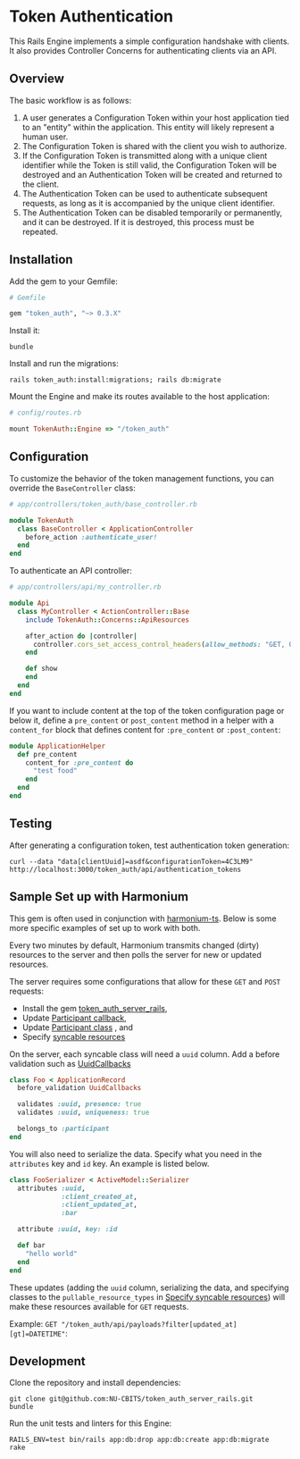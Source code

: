 # Token Authentication

This Rails Engine implements a simple configuration handshake with clients. It
also provides Controller Concerns for authenticating clients via an API.

## Overview

The basic workflow is as follows:

1. A user generates a Configuration Token within your host application tied to
   an "entity" within the application. This entity will likely represent a human
   user.
1. The Configuration Token is shared with the client you wish to authorize.
1. If the Configuration Token is transmitted along with a unique client
   identifier while the Token is still valid, the Configuration Token will be
   destroyed and an Authentication Token will be created and returned to the
   client.
1. The Authentication Token can be used to authenticate subsequent requests, as
   long as it is accompanied by the unique client identifier.
1. The Authentication Token can be disabled temporarily or permanently, and it
   can be destroyed. If it is destroyed, this process must be repeated.

## Installation

Add the gem to your Gemfile:

```ruby
# Gemfile

gem "token_auth", "~> 0.3.X"
```

Install it:

```
bundle
```

Install and run the migrations:

```
rails token_auth:install:migrations; rails db:migrate
```

Mount the Engine and make its routes available to the host application:

```ruby
# config/routes.rb

mount TokenAuth::Engine => "/token_auth"
```

## Configuration

To customize the behavior of the token management functions, you can override
the `BaseController` class:

```ruby
# app/controllers/token_auth/base_controller.rb

module TokenAuth
  class BaseController < ApplicationController
    before_action :authenticate_user!
  end
end
```

To authenticate an API controller:

```ruby
# app/controllers/api/my_controller.rb

module Api
  class MyController < ActionController::Base
    include TokenAuth::Concerns::ApiResources

    after_action do |controller|
      controller.cors_set_access_control_headers(allow_methods: "GET, OPTIONS")
    end

    def show
    end
  end
end
```

If you want to include content at the top of the token configuration
page or below it, define a `pre_content` or `post_content` method in a helper
with a `content_for` block that defines content for `:pre_content` or
`:post_content`:

```ruby
module ApplicationHelper
  def pre_content
    content_for :pre_content do
      "test food"
    end
  end
end
```

## Testing

After generating a configuration token, test authentication token generation:

```
curl --data "data[clientUuid]=asdf&configurationToken=4C3LM9" http://localhost:3000/token_auth/api/authentication_tokens
```

## Sample Set up with Harmonium

This gem is often used in conjunction with
[harmonium-ts](https://github.com/NU-CBITS/harmonium-ts/). Below is some more
specific examples of set up to work with both.

Every two minutes by default, Harmonium transmits changed (dirty) resources to
the server and then polls the server for new or updated resources.

The server requires some configurations that allow for these `GET` and `POST` requests:

* Install the gem [token_auth_server_rails](https://github.com/NU-CBITS/token_auth_server_rails),
* Update [Participant callback](./examples/harmonium_configurations/participant_callbacks.rb),
* Update [Participant class](./examples/harmonium_configurations/participant.rb)
  , and
* Specify [syncable resources](./examples/harmonium_configurations/syncable_resources.rb)

On the server, each syncable class will need a `uuid` column. Add a before
validation such as [UuidCallbacks](./examples/harmonium_configurations/uuid_callbacks.rb)

```ruby
class Foo < ApplicationRecord
  before_validation UuidCallbacks

  validates :uuid, presence: true
  validates :uuid, uniqueness: true

  belongs_to :participant
end
```

You will also need to serialize the data. Specify what you need in the
`attributes` key and `id` key. An example is listed below.

```ruby
class FooSerializer < ActiveModel::Serializer
  attributes :uuid,
             :client_created_at,
             :client_updated_at,
             :bar

  attribute :uuid, key: :id

  def bar
    "hello world"
  end
end
```

These updates (adding the `uuid` column, serializing the data, and specifying
classes to the `pullable_resource_types` in
[Specify syncable resources](./examples/server_configurations/syncable_resources.rb))
will make these resources available for `GET` requests.

Example: `GET "/token_auth/api/payloads?filter[updated_at][gt]=DATETIME"`:

## Development

Clone the repository and install dependencies:

```
git clone git@github.com:NU-CBITS/token_auth_server_rails.git
bundle
```

Run the unit tests and linters for this Engine:

```
RAILS_ENV=test bin/rails app:db:drop app:db:create app:db:migrate
rake
```
